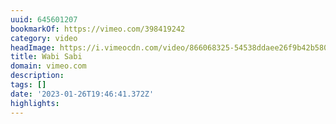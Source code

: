 ```yaml
---
uuid: 645601207
bookmarkOf: https://vimeo.com/398419242
category: video
headImage: https://i.vimeocdn.com/video/866068325-54538ddaee26f9b42b580dda6bb30e9575a75443c7c108f58b0cba6d6f5e2600-d_295x166
title: Wabi Sabi
domain: vimeo.com
description: 
tags: []
date: '2023-01-26T19:46:41.372Z'
highlights: 
---
```




